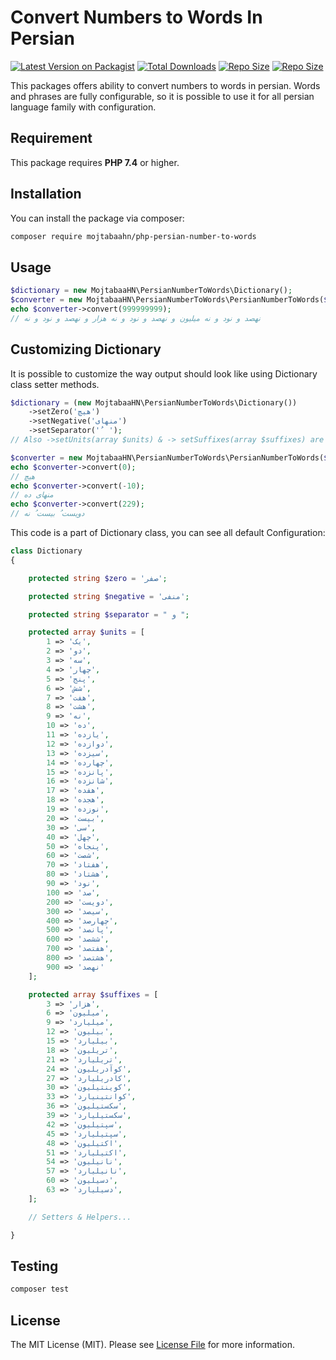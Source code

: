 # Convert Numbers to Words In Persian

[![Latest Version on Packagist](https://img.shields.io/packagist/v/mojtabaahn/php-persian-number-to-words.svg?style=flat-square)](https://packagist.org/packages/mojtabaahn/php-persian-number-to-words)
[![Total Downloads](https://img.shields.io/packagist/dt/mojtabaahn/php-persian-number-to-words?style=flat-square)](https://packagist.org/packages/mojtabaahn/php-persian-number-to-words)
[![Repo Size](https://img.shields.io/github/repo-size/mojtabaahn/php-persian-number-to-words?style=flat-square)](https://packagist.org/packages/mojtabaahn/php-persian-number-to-words)
[![Repo Size](https://img.shields.io/packagist/l/mojtabaahn/php-persian-number-to-words?style=flat-square)](https://packagist.org/packages/mojtabaahn/php-persian-number-to-words)

This packages offers ability to convert numbers to words in persian. Words and phrases are fully configurable, so it is possible to use it for all persian language family with configuration.

## Requirement

This package requires **PHP 7.4** or higher.

## Installation

You can install the package via composer:

```bash
composer require mojtabaahn/php-persian-number-to-words
```

## Usage

``` php
$dictionary = new MojtabaaHN\PersianNumberToWords\Dictionary();
$converter = new MojtabaaHN\PersianNumberToWords\PersianNumberToWords($dictionary);
echo $converter->convert(999999999);
// نهصد و نود و نه میلیون و نهصد و نود و نه هزار و نهصد و نود و نه
```
## Customizing Dictionary

It is possible to customize the way output should look like using Dictionary class setter methods.

``` php
$dictionary = (new MojtabaaHN\PersianNumberToWords\Dictionary())
    ->setZero('هیچ')
    ->setNegative('منهای')
    ->setSeparator(' ُ ');
// Also ->setUnits(array $units) & -> setSuffixes(array $suffixes) are availabe

$converter = new MojtabaaHN\PersianNumberToWords\PersianNumberToWords($dictionary);
echo $converter->convert(0);
// هیچ
echo $converter->convert(-10);
// منهای ده
echo $converter->convert(229);
// دویست ُ بیست ُ نه

```

This code is a part of Dictionary class, you can see all default Configuration:
```php
class Dictionary
{

    protected string $zero = 'صفر';

    protected string $negative = 'منفی';

    protected string $separator = " و ";

    protected array $units = [
        1 => 'یک',
        2 => 'دو',
        3 => 'سه',
        4 => 'چهار',
        5 => 'پنج',
        6 => 'شش',
        7 => 'هفت',
        8 => 'هشت',
        9 => 'نه',
        10 => 'ده',
        11 => 'یازده',
        12 => 'دوازده',
        13 => 'سیزده',
        14 => 'چهارده',
        15 => 'پانزده',
        16 => 'شانزده',
        17 => 'هفده',
        18 => 'هجده',
        19 => 'نوزده',
        20 => 'بیست',
        30 => 'سی',
        40 => 'چهل',
        50 => 'پنجاه',
        60 => 'شصت',
        70 => 'هفتاد',
        80 => 'هشتاد',
        90 => 'نود',
        100 => 'صد',
        200 => 'دویست',
        300 => 'سیصد',
        400 => 'چهارصد',
        500 => 'پانصد',
        600 => 'ششصد',
        700 => 'هفتصد',
        800 => 'هشتصد',
        900 => 'نهصد'
    ];

    protected array $suffixes = [
        3 => 'هزار',
        6 => 'میلیون',
        9 => 'میلیارد',
        12 => 'بیلیون',
        15 => 'بیلیارد',
        18 => 'تریلیون',
        21 => 'تریلیارد',
        24 => 'کوآدریلیون',
        27 => 'کادریلیارد',
        30 => 'کوینتیلیون',
        33 => 'کوانتینیارد',
        36 => 'سکستیلیون',
        39 => 'سکستیلیارد',
        42 => 'سپتیلیون',
        45 => 'سپتیلیارد',
        48 => 'اکتیلیون',
        51 => 'اکتیلیارد',
        54 => 'نانیلیون',
        57 => 'نانیلیارد',
        60 => 'دسیلیون',
        63 => 'دسیلیارد',
    ];

    // Setters & Helpers...

}
```

## Testing

``` bash
composer test
```

## License

The MIT License (MIT). Please see [License File](LICENSE.md) for more information.